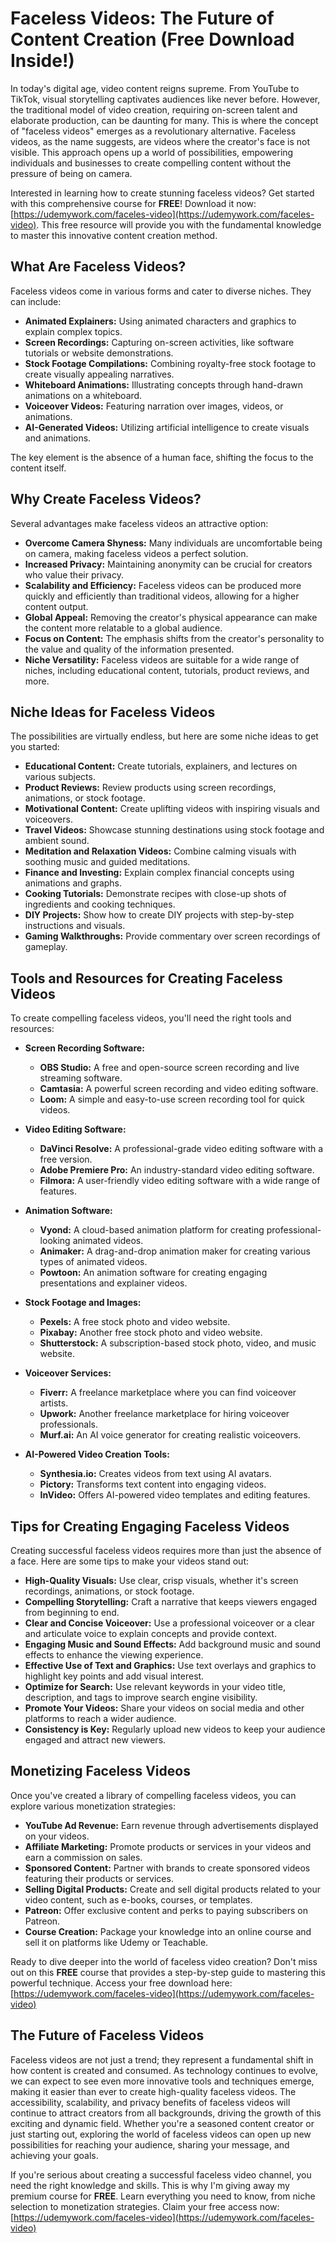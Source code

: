 # Faceless Videos: The Future of Content Creation (Free Download Inside!)

In today's digital age, video content reigns supreme. From YouTube to TikTok, visual storytelling captivates audiences like never before. However, the traditional model of video creation, requiring on-screen talent and elaborate production, can be daunting for many. This is where the concept of "faceless videos" emerges as a revolutionary alternative. Faceless videos, as the name suggests, are videos where the creator's face is not visible. This approach opens up a world of possibilities, empowering individuals and businesses to create compelling content without the pressure of being on camera.

Interested in learning how to create stunning faceless videos? Get started with this comprehensive course for **FREE**! Download it now: [https://udemywork.com/faceles-video](https://udemywork.com/faceles-video). This free resource will provide you with the fundamental knowledge to master this innovative content creation method.

## What Are Faceless Videos?

Faceless videos come in various forms and cater to diverse niches. They can include:

*   **Animated Explainers:** Using animated characters and graphics to explain complex topics.
*   **Screen Recordings:** Capturing on-screen activities, like software tutorials or website demonstrations.
*   **Stock Footage Compilations:** Combining royalty-free stock footage to create visually appealing narratives.
*   **Whiteboard Animations:** Illustrating concepts through hand-drawn animations on a whiteboard.
*   **Voiceover Videos:** Featuring narration over images, videos, or animations.
*   **AI-Generated Videos:** Utilizing artificial intelligence to create visuals and animations.

The key element is the absence of a human face, shifting the focus to the content itself.

## Why Create Faceless Videos?

Several advantages make faceless videos an attractive option:

*   **Overcome Camera Shyness:** Many individuals are uncomfortable being on camera, making faceless videos a perfect solution.
*   **Increased Privacy:** Maintaining anonymity can be crucial for creators who value their privacy.
*   **Scalability and Efficiency:** Faceless videos can be produced more quickly and efficiently than traditional videos, allowing for a higher content output.
*   **Global Appeal:** Removing the creator's physical appearance can make the content more relatable to a global audience.
*   **Focus on Content:** The emphasis shifts from the creator's personality to the value and quality of the information presented.
*   **Niche Versatility:** Faceless videos are suitable for a wide range of niches, including educational content, tutorials, product reviews, and more.

## Niche Ideas for Faceless Videos

The possibilities are virtually endless, but here are some niche ideas to get you started:

*   **Educational Content:** Create tutorials, explainers, and lectures on various subjects.
*   **Product Reviews:** Review products using screen recordings, animations, or stock footage.
*   **Motivational Content:** Create uplifting videos with inspiring visuals and voiceovers.
*   **Travel Videos:** Showcase stunning destinations using stock footage and ambient sound.
*   **Meditation and Relaxation Videos:** Combine calming visuals with soothing music and guided meditations.
*   **Finance and Investing:** Explain complex financial concepts using animations and graphs.
*   **Cooking Tutorials:** Demonstrate recipes with close-up shots of ingredients and cooking techniques.
*   **DIY Projects:** Show how to create DIY projects with step-by-step instructions and visuals.
*   **Gaming Walkthroughs:** Provide commentary over screen recordings of gameplay.

## Tools and Resources for Creating Faceless Videos

To create compelling faceless videos, you'll need the right tools and resources:

*   **Screen Recording Software:**
    *   **OBS Studio:** A free and open-source screen recording and live streaming software.
    *   **Camtasia:** A powerful screen recording and video editing software.
    *   **Loom:** A simple and easy-to-use screen recording tool for quick videos.

*   **Video Editing Software:**
    *   **DaVinci Resolve:** A professional-grade video editing software with a free version.
    *   **Adobe Premiere Pro:** An industry-standard video editing software.
    *   **Filmora:** A user-friendly video editing software with a wide range of features.

*   **Animation Software:**
    *   **Vyond:** A cloud-based animation platform for creating professional-looking animated videos.
    *   **Animaker:** A drag-and-drop animation maker for creating various types of animated videos.
    *   **Powtoon:** An animation software for creating engaging presentations and explainer videos.

*   **Stock Footage and Images:**
    *   **Pexels:** A free stock photo and video website.
    *   **Pixabay:** Another free stock photo and video website.
    *   **Shutterstock:** A subscription-based stock photo, video, and music website.

*   **Voiceover Services:**
    *   **Fiverr:** A freelance marketplace where you can find voiceover artists.
    *   **Upwork:** Another freelance marketplace for hiring voiceover professionals.
    *   **Murf.ai:** An AI voice generator for creating realistic voiceovers.

*   **AI-Powered Video Creation Tools:**
    *   **Synthesia.io:** Creates videos from text using AI avatars.
    *   **Pictory:** Transforms text content into engaging videos.
    *   **InVideo:** Offers AI-powered video templates and editing features.

## Tips for Creating Engaging Faceless Videos

Creating successful faceless videos requires more than just the absence of a face. Here are some tips to make your videos stand out:

*   **High-Quality Visuals:** Use clear, crisp visuals, whether it's screen recordings, animations, or stock footage.
*   **Compelling Storytelling:** Craft a narrative that keeps viewers engaged from beginning to end.
*   **Clear and Concise Voiceover:** Use a professional voiceover or a clear and articulate voice to explain concepts and provide context.
*   **Engaging Music and Sound Effects:** Add background music and sound effects to enhance the viewing experience.
*   **Effective Use of Text and Graphics:** Use text overlays and graphics to highlight key points and add visual interest.
*   **Optimize for Search:** Use relevant keywords in your video title, description, and tags to improve search engine visibility.
*   **Promote Your Videos:** Share your videos on social media and other platforms to reach a wider audience.
*   **Consistency is Key:** Regularly upload new videos to keep your audience engaged and attract new viewers.

## Monetizing Faceless Videos

Once you've created a library of compelling faceless videos, you can explore various monetization strategies:

*   **YouTube Ad Revenue:** Earn revenue through advertisements displayed on your videos.
*   **Affiliate Marketing:** Promote products or services in your videos and earn a commission on sales.
*   **Sponsored Content:** Partner with brands to create sponsored videos featuring their products or services.
*   **Selling Digital Products:** Create and sell digital products related to your video content, such as e-books, courses, or templates.
*   **Patreon:** Offer exclusive content and perks to paying subscribers on Patreon.
*   **Course Creation:** Package your knowledge into an online course and sell it on platforms like Udemy or Teachable.

Ready to dive deeper into the world of faceless video creation? Don't miss out on this **FREE** course that provides a step-by-step guide to mastering this powerful technique. Access your free download here: [https://udemywork.com/faceles-video](https://udemywork.com/faceles-video)

## The Future of Faceless Videos

Faceless videos are not just a trend; they represent a fundamental shift in how content is created and consumed. As technology continues to evolve, we can expect to see even more innovative tools and techniques emerge, making it easier than ever to create high-quality faceless videos. The accessibility, scalability, and privacy benefits of faceless videos will continue to attract creators from all backgrounds, driving the growth of this exciting and dynamic field. Whether you're a seasoned content creator or just starting out, exploring the world of faceless videos can open up new possibilities for reaching your audience, sharing your message, and achieving your goals.

If you're serious about creating a successful faceless video channel, you need the right knowledge and skills. This is why I'm giving away my premium course for **FREE**. Learn everything you need to know, from niche selection to monetization strategies. Claim your free access now: [https://udemywork.com/faceles-video](https://udemywork.com/faceles-video)
